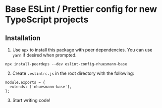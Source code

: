 # Base ESLint / Prettier config for new TypeScript projects

## Installation

1. Use `npx` to install this package with peer dependencies. You can use `yarn` if desired when prompted.

```
npx install-peerdeps --dev eslint-config-nhuesmann-base
```

2. Create `.eslintrc.js` in the root directory with the following:

```
module.exports = {
  extends: ['nhuesmann-base'],
};
```

3. Start writing code!

